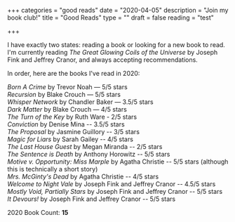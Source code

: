 +++
categories = "good reads"
date = "2020-04-05"
description = "Join my book club!"
title = "Good Reads"
type = ""
draft = false
reading = "test"

+++

I have exactly two states: reading a book or looking for a new book to read. I'm currently reading _The Great Glowing Coils of the Universe_ by Joseph Fink and Jeffrey Cranor, and always accepting recommendations.

In order, here are the books I've read in 2020:

_Born A Crime_ by Trevor Noah — 5/5 stars  
_Recursion_ by Blake Crouch — 5/5 stars  
_Whisper Network_ by Chandler Baker — 3.5/5 stars  
_Dark Matter_ by Blake Crouch — 4/5 stars  
_The Turn of the Key_ by Ruth Ware - 2/5 stars  
_Conviction_ by Denise Mina -- 3.5/5 stars  
_The Proposal_ by Jasmine Guillory -- 3/5 stars  
_Magic for Liars_ by Sarah Gailey -- 4/5 stars  
_The Last House Guest_ by Megan Miranda -- 2/5 stars  
_The Sentence is Death_ by Anthony Horowitz -- 5/5 stars  
_Motive v. Opportunity: Miss Marple_ by Agatha Christie -- 5/5 stars (although this is technically a short story)  
_Mrs. McGinty's Dead_ by Agatha Christie -- 4/5 stars  
_Welcome to Night Vale_ by Joseph Fink and Jeffrey Cranor -- 4.5/5 stars  
_Mostly Void, Partially Stars_  by Joseph Fink and Jeffrey Cranor -- 5/5 stars  
_It Devours!_  by Joseph Fink and Jeffrey Cranor -- 5/5 stars  

2020 Book Count: **15**